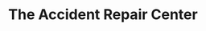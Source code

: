 ---
title: "The Accident Repair Center"
url: /jamestown/the-accident-repair-center/
shop: car repair
---